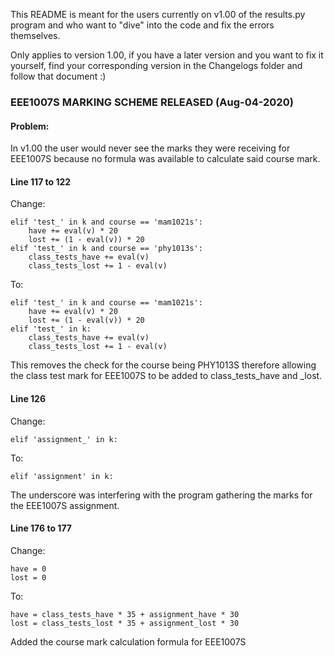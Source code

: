 This README is meant for the users currently on v1.00 of the results.py program and 
who want to "dive" into the code and fix the errors themselves.

Only applies to version 1.00, if you have a later version and you want to fix it yourself, 
find your corresponding version in the Changelogs folder and follow that document :)

### EEE1007S MARKING SCHEME RELEASED (Aug-04-2020)

#### Problem:

In v1.00 the user would never see the marks they were receiving for EEE1007S because no formula was available to 
calculate said course mark.

#### Line 117 to 122

Change:

    elif 'test_' in k and course == 'mam1021s':
        have += eval(v) * 20
        lost += (1 - eval(v)) * 20
    elif 'test_' in k and course == 'phy1013s':
        class_tests_have += eval(v)
        class_tests_lost += 1 - eval(v)

To:

    elif 'test_' in k and course == 'mam1021s':
        have += eval(v) * 20
        lost += (1 - eval(v)) * 20
    elif 'test_' in k:
        class_tests_have += eval(v)
        class_tests_lost += 1 - eval(v)

This removes the check for the course being PHY1013S therefore allowing the class test mark for 
EEE1007S to be added to class_tests_have and _lost. 

#### Line 126

Change:

    elif 'assignment_' in k:

To:

    elif 'assignment' in k:

The underscore was interfering with the program gathering the marks for 
the EEE1007S assignment.


#### Line 176 to 177

Change:

    have = 0
    lost = 0

To:

    have = class_tests_have * 35 + assignment_have * 30
    lost = class_tests_lost * 35 + assignment_lost * 30
    
Added the course mark calculation formula for EEE1007S